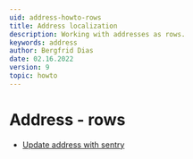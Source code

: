 ```yaml
---
uid: address-howto-rows
title: Address localization
description: Working with addresses as rows.
keywords: address
author: Bergfrid Dias
date: 02.16.2022
version: 9
topic: howto
---
```


# Address - rows

* [Update address with sentry][1]

<!-- Referenced links -->
[1]: update-address.md
